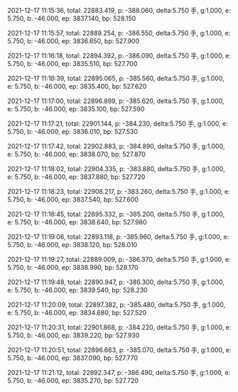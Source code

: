 2021-12-17 11:15:36, total: 22883.419, p: -388.060, delta:5.750 手, g:1.000, e: 5.750, b: -46.000, ep: 3837.140, bp: 528.150

2021-12-17 11:15:57, total: 22889.254, p: -386.550, delta:5.750 手, g:1.000, e: 5.750, b: -46.000, ep: 3836.650, bp: 527.900

2021-12-17 11:16:18, total: 22894.392, p: -386.090, delta:5.750 手, g:1.000, e: 5.750, b: -46.000, ep: 3835.510, bp: 527.700

2021-12-17 11:16:39, total: 22895.065, p: -385.560, delta:5.750 手, g:1.000, e: 5.750, b: -46.000, ep: 3835.400, bp: 527.620

2021-12-17 11:17:00, total: 22896.899, p: -385.620, delta:5.750 手, g:1.000, e: 5.750, b: -46.000, ep: 3835.100, bp: 527.590

2021-12-17 11:17:21, total: 22901.144, p: -384.230, delta:5.750 手, g:1.000, e: 5.750, b: -46.000, ep: 3836.010, bp: 527.530

2021-12-17 11:17:42, total: 22902.883, p: -384.890, delta:5.750 手, g:1.000, e: 5.750, b: -46.000, ep: 3838.070, bp: 527.870

2021-12-17 11:18:02, total: 22904.335, p: -383.880, delta:5.750 手, g:1.000, e: 5.750, b: -46.000, ep: 3837.880, bp: 527.720

2021-12-17 11:18:23, total: 22908.217, p: -383.260, delta:5.750 手, g:1.000, e: 5.750, b: -46.000, ep: 3837.540, bp: 527.600

2021-12-17 11:18:45, total: 22895.332, p: -385.200, delta:5.750 手, g:1.000, e: 5.750, b: -46.000, ep: 3838.640, bp: 527.980

2021-12-17 11:19:06, total: 22893.118, p: -385.960, delta:5.750 手, g:1.000, e: 5.750, b: -46.000, ep: 3838.120, bp: 528.010

2021-12-17 11:19:27, total: 22889.009, p: -386.370, delta:5.750 手, g:1.000, e: 5.750, b: -46.000, ep: 3838.990, bp: 528.170

2021-12-17 11:19:48, total: 22890.947, p: -386.300, delta:5.750 手, g:1.000, e: 5.750, b: -46.000, ep: 3839.540, bp: 528.230

2021-12-17 11:20:09, total: 22897.382, p: -385.480, delta:5.750 手, g:1.000, e: 5.750, b: -46.000, ep: 3834.680, bp: 527.520

2021-12-17 11:20:31, total: 22901.868, p: -384.220, delta:5.750 手, g:1.000, e: 5.750, b: -46.000, ep: 3839.220, bp: 527.930

2021-12-17 11:20:51, total: 22896.663, p: -385.070, delta:5.750 手, g:1.000, e: 5.750, b: -46.000, ep: 3837.090, bp: 527.770

2021-12-17 11:21:12, total: 22892.347, p: -386.490, delta:5.750 手, g:1.000, e: 5.750, b: -46.000, ep: 3835.270, bp: 527.720